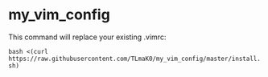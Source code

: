 # my_vim_config

This command will replace your existing .vimrc:

```bash <(curl https://raw.githubusercontent.com/TLmaK0/my_vim_config/master/install.sh)```
